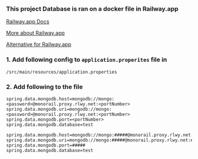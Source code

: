 ### This project Database is ran on a docker file in Railway.app
[Railway.app Docs](https://docs.railway.app/)

[More about Railway.app](https://youtu.be/eMPPhtEIvOU?si=v_6YHbUY18Mq2Di7)

[Alternative for Railway.app](https://youtu.be/prjMJtXCR-g?si=ixeKJWRzJ5zSmg0B)

### 1. Add following config to `application.properites` file in
```
/src/main/resources/application.properties
```

### 2. Add following to the file
```application.properites
spring.data.mongodb.host=mongodb://mongo:<password>@monorail.proxy.rlwy.net:<portNumber>
spring.data.mongodb.uri=mongodb://mongo:<password>@monorail.proxy.rlwy.net:<portNumber>
spring.data.mongodb.port=<portNumber>
spring.data.mongodb.database=test
```

```eg
spring.data.mongodb.host=mongodb://mongo:#####@monorail.proxy.rlwy.net:#####
spring.data.mongodb.uri=mongodb://mongo:#####@monorail.proxy.rlwy.net:#####
spring.data.mongodb.port=#####
spring.data.mongodb.database=test
```